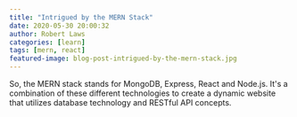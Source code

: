 ```yaml
---
title: "Intrigued by the MERN Stack"
date: 2020-05-30 20:00:32
author: Robert Laws
categories: [learn]
tags: [mern, react]
featured-image: blog-post-intrigued-by-the-mern-stack.jpg
---
```

So, the MERN stack stands for MongoDB, Express, React and Node.js. It's a combination of these different technologies to create a dynamic website that utilizes database technology and RESTful API concepts.<!-- more --> 